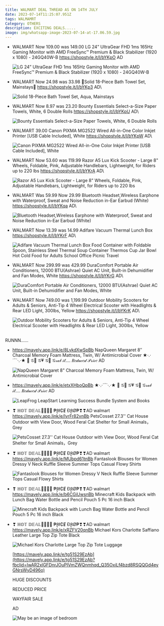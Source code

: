 ```yaml
---
title: WALMART DEAL THREAD AS ON 14TH JULY
date: 2023-07-14T11:25:07.951Z
tags: WALMAMRT
Category: OTHERS
description: EXCITING DEALS.....
image: img/whatsapp-image-2023-07-14-at-17.06.59.jpg
---
```

* WALMART
  Now 109.00 was 149.00
  LG 24” UltraGear FHD 1ms 165Hz Gaming Monitor with AMD FreeSync™ Premium & Black Stabilizer (1920 x 1080) - 24GQ40W-B
  https://shopstyle.it/l/bYKpO
  AD

  <!--StartFragment-->

  ![LG 24” UltraGear FHD 1ms 165Hz Gaming Monitor with AMD FreeSync™ Premium & Black Stabilizer (1920 x 1080) - 24GQ40W-B](https://i5.walmartimages.com/asr/cfbb0213-e5d9-4402-a793-62e12a29f175.a51d4cb3cdc4034d0cc4879014227b1d.jpeg?odnHeight=2000&odnWidth=2000&odnBg=FFFFFF)

  <!--EndFragment-->
* WALMART
  Now 24.98 was 33.98
  💙Solid 18-Piece Bath Towel Set,  Mainstays💙
  https://shopstyle.it/l/bYKp3
  AD\
  <!--StartFragment-->

  ![Solid 18-Piece Bath Towel Set, Aqua, Mainstays](https://i5.walmartimages.com/asr/6dfb314c-b39f-4812-b9a2-8e2c959083eb.d2b498aa5fb59d023f47f90381779e83.jpeg?odnHeight=2000&odnWidth=2000&odnBg=FFFFFF)

  <!--EndFragment-->
* WALMART
  Now 8.97 was 23.20
  Bounty Essentials Select-a-Size Paper Towels, White, 6 Double Rolls
  https://shopstyle.it/l/bYKpU
  AD\
  <!--StartFragment-->

  ![Bounty Essentials Select-a-Size Paper Towels, White, 6 Double Rolls](https://i5.walmartimages.com/asr/f8c0bffb-9c45-4070-aea1-d4632944b650.103540e92f478ee490073ab8ced25b16.jpeg?odnHeight=2000&odnWidth=2000&odnBg=FFFFFF)

  <!--EndFragment-->
* WALMART
  39.00
  Canon PIXMA MG2522 Wired All-in-One Color Inkjet Printer \[USB Cable Included], White
  https://shopstyle.it/l/bYKpW
  AD\
  <!--StartFragment-->

  ![Canon PIXMA MG2522 Wired All-in-One Color Inkjet Printer \[USB Cable Included\], White](https://i5.walmartimages.com/asr/67257e56-b44f-4f80-b418-179e3b1d22e6.df2303a28dcaccb31ac3bc1fc7cafb15.jpeg?odnHeight=768&odnWidth=768&odnBg=FFFFFF)

  <!--EndFragment-->
* WALMART
  Now 53.60 was 119.99
  Razor A5 Lux Kick Scooter - Large 8" Wheels, Foldable, Pink, Adjustable Handlebars, Lightweight, for Riders up to 220 lbs
  https://shopstyle.it/l/bYKrA
  AD\
  <!--StartFragment-->

  ![Razor A5 Lux Kick Scooter - Large 8" Wheels, Foldable, Pink, Adjustable Handlebars, Lightweight, for Riders up to 220 lbs](https://i5.walmartimages.com/asr/7f86cf82-4f89-4c3b-a192-3e358992b645.0fd7cfd16272da5eba793b5df06249e1.jpeg?odnHeight=768&odnWidth=768&odnBg=FFFFFF)

  <!--EndFragment-->
* WALMART
  Was 59.99 Now 29.99
  Bluetooth Headset,Wireless Earphone with Waterproof, Sweat and Noise Reduction in-Ear Earbud (White)
  https://shopstyle.it/l/bYKqa
  AD\
  <!--StartFragment-->

  ![Bluetooth Headset,Wireless Earphone with Waterproof, Sweat and Noise Reduction in-Ear Earbud (White)](https://i5.walmartimages.com/asr/54a9992f-878d-4d7b-a01d-56ef0ce73963.2daf16de6040d29949772611c7164dfb.jpeg?odnHeight=2000&odnWidth=2000&odnBg=FFFFFF)

  <!--EndFragment-->
* WALMART
  Now 13.39 was 14.99
  Adifare Vacuum Thermal Lunch Box 
  https://shopstyle.it/l/bYKrF
  AD\
  <!--StartFragment-->

  ![Adifare Vacuum Thermal Lunch Box Food Container with Foldable Spoon, Stainless Steel Thermal Soup Container Thermos Cup Jar Bowl Hot Cold Food for Adults School Office Picnic Travel](https://i5.walmartimages.com/asr/671645d6-2985-4ec2-bbe5-8211ed9cdc9d.ed83ae1a7fbc4fb113930134e765bdd7.jpeg?odnHeight=2000&odnWidth=2000&odnBg=FFFFFF)

  <!--EndFragment-->
* WALMART
  Now 299.99 was 429.99
  DuraComfort Portable Air Conditioners, 12000 BTU(Ashrae) Quiet AC Unit, Built-in Dehumidifier and Fan Modes, White
  https://shopstyle.it/l/bYKrG
  AD\
  <!--StartFragment-->

  ![DuraComfort Portable Air Conditioners, 12000 BTU(Ashrae) Quiet AC Unit, Built-in Dehumidifier and Fan Modes, White](https://i5.walmartimages.com/asr/2f4d83a5-bd99-425c-bc53-32016c83f774.cecdc3b920b8b4b8e4e5a873fa3cca17.jpeg?odnHeight=2000&odnWidth=2000&odnBg=FFFFFF)

  <!--EndFragment-->
* WALMART
  Now 749.00 was 1,199.99
  Outdoor Mobility Scooters for Adults & Seniors, Anti-Tip 4 Wheel Electrical Scooter with Headlights & Rear LED Light, 300lbs, Yellow
  https://shopstyle.it/l/bYKrK
  AD\
  <!--StartFragment-->

  ![Outdoor Mobility Scooters for Adults & Seniors, Anti-Tip 4 Wheel Electrical Scooter with Headlights & Rear LED Light, 300lbs, Yellow](https://i5.walmartimages.com/asr/9a79e120-f4d4-4a10-8be1-1c0bb9150e6a.5dfa46cbdace24e3aeb023d14c4885d8.jpeg?odnHeight=768&odnWidth=768&odnBg=FFFFFF)

  <!--EndFragment-->

\
R﻿UNNN......

* https://mavely.app.link/e/8LykdXwSpBb
  NapQueen Margaret 8″ Charcoal Memory Foam Mattress, Twin, W/ Antimicrobial Cover
  ★·.·´¯`·.·★   🎀  𝒢🍬 𝒢💗 𝒢🌸
  𝒢𝓇𝒶𝒷 𝒾𝓉…. 
  𝑅𝑒𝒹𝓊𝒸𝑒𝒹 𝒫𝓇𝒾𝒸𝑒 AD<!--StartFragment-->

  ![NapQueen Margaret 8" Charcoal Memory Foam Mattress, Twin, W/ Antimicrobial Cover](https://i5.walmartimages.com/asr/d15f7193-0a29-4b06-bf3f-7f156dac6b17.1bd47de06863f0cb6c848a726cb69259.jpeg?odnHeight=612&odnWidth=612&odnBg=FFFFFF)
* https://mavely.app.link/e/etxXHboQpBb
  ★·.·´¯`·.·★   🎀  𝒢🍬 𝒢💗 𝒢🌸
  𝒢𝓇𝒶𝒷 𝒾𝓉…. 
  𝑅𝑒𝒹𝓊𝒸𝑒𝒹 𝒫𝓇𝒾𝒸𝑒 AD<!--StartFragment-->

  ![LeapFrog LeapStart Learning Success Bundle System and Books](https://i5.walmartimages.com/asr/8bb5c38a-e727-4b5e-ad60-c7c42a9095ac.d2a9658aafad89e27ae020e929139882.jpeg?odnHeight=612&odnWidth=612&odnBg=FFFFFF)
* ❣ ℍ𝕆𝕋 𝔻𝔼𝔸𝕃🏃‍♀🏃‍♀
  ₱Ɽł₵Ɇ ĐⱤØ₱❣❣AD
  walmart
  https://mavely.app.link/e/IvrFr82vnBb
  PetsCosset 27.3'' Cat House Outdoor with View Door, Wood Feral Cat Shelter for Small Animals，Grey<!--StartFragment-->

  ![PetsCosset 27.3'' Cat House Outdoor with View Door, Wood Feral Cat Shelter for Small Animals，Grey](https://i5.walmartimages.com/asr/cc1df89d-a517-4189-a65d-5bc4e963e9fd.9ef962ba045e5cfdf16b48388fa70cff.jpeg?odnHeight=612&odnWidth=612&odnBg=FFFFFF)
* ❣ ℍ𝕆𝕋 𝔻𝔼𝔸𝕃🏃‍♀🏃‍♀
  ₱Ɽł₵Ɇ ĐⱤØ₱❣❣AD
  walmart
  https://mavely.app.link/e/MUbpd61tnBb
  Fantaslook Blouses for Women Dressy V Neck Ruffle Sleeve Summer Tops Casual Flowy Shirts<!--StartFragment-->

  ![Fantaslook Blouses for Women Dressy V Neck Ruffle Sleeve Summer Tops Casual Flowy Shirts](https://i5.walmartimages.com/asr/f82661b0-ad54-4638-acc7-9f2e3f449d63.4e7650b89069066997f61ffa83a0b3e8.jpeg?odnHeight=612&odnWidth=612&odnBg=FFFFFF)
* ❣ ℍ𝕆𝕋 𝔻𝔼𝔸𝕃🏃‍♀🏃‍♀
  ₱Ɽł₵Ɇ ĐⱤØ₱❣❣AD
  walmart
  https://mavely.app.link/e/b6CGiUwsnBb
  Minecraft Kids Backpack with Lunch Bag Water Bottle and Pencil Pouch 5 Pc 16 inch Black<!--StartFragment-->

  ![Minecraft Kids Backpack with Lunch Bag Water Bottle and Pencil Pouch 5 Pc 16 inch Black](https://i5.walmartimages.com/asr/d57074b4-4141-4744-95d8-f7fafc262e32.00e14fdbd5e1be86cc8effcbf2870818.png?odnHeight=2000&odnWidth=2000&odnBg=FFFFFF)
* ❣ ℍ𝕆𝕋 𝔻𝔼𝔸𝕃🏃‍♀🏃‍♀
  ₱Ɽł₵Ɇ ĐⱤØ₱❣❣AD
  walmart
  https://mavely.app.link/e/xRZFV20qnBb
  Michael Kors Charlotte Saffiano Leather Large Top Zip Tote Black<!--StartFragment-->

  ![Michael Kors Charlotte Large Top Zip Tote Luggage](https://i5.walmartimages.com/asr/9130f951-1cba-487e-a380-c6abce31fe25.c9266e1f89011791a6938fc1e3a08fad.jpeg?odnHeight=612&odnWidth=612&odnBg=FFFFFF)

  [https://mavely.app.link/e/tg51S29EzAb](https://mavely.app.link/e/tg51S29EzAb?fbclid=IwAR2xlGFDnrJOuPIVmZWQnmhqd_Q35OxiLf4bzd8RSQQGd4eyGNrsWyD496o)

  HUGE DISCOUNTS

  REDUCED PRICE

  [](<>)WAYFAIR SALE

  AD

  ![May be an image of bedroom](https://scontent.fixr3-1.fna.fbcdn.net/v/t39.30808-6/358382434_6883549715002403_2435197051316783650_n.jpg?stp=dst-jpg_p526x296&_nc_cat=101&cb=99be929b-59f725be&ccb=1-7&_nc_sid=5cd70e&_nc_ohc=7jyLbRgKfYIAX_Q7czV&_nc_ht=scontent.fixr3-1.fna&oh=00_AfCyBQgfAtTn4rPLdBHR0m6g5WPwjppJqTAXo5gFbPV7Tw&oe=64B584ED)
